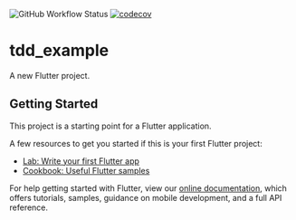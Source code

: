 ![GitHub Workflow Status](https://img.shields.io/github/workflow/status/thisisyusub/tdd-learn-example/Coverage)
[![codecov](https://codecov.io/gh/thisisyusub/tdd-learn-example/branch/main/graph/badge.svg)](https://codecov.io/gh/thisisyusub/tdd-learn-example)

# tdd_example

A new Flutter project.

## Getting Started

This project is a starting point for a Flutter application.

A few resources to get you started if this is your first Flutter project:

- [Lab: Write your first Flutter app](https://flutter.dev/docs/get-started/codelab)
- [Cookbook: Useful Flutter samples](https://flutter.dev/docs/cookbook)

For help getting started with Flutter, view our
[online documentation](https://flutter.dev/docs), which offers tutorials,
samples, guidance on mobile development, and a full API reference.
